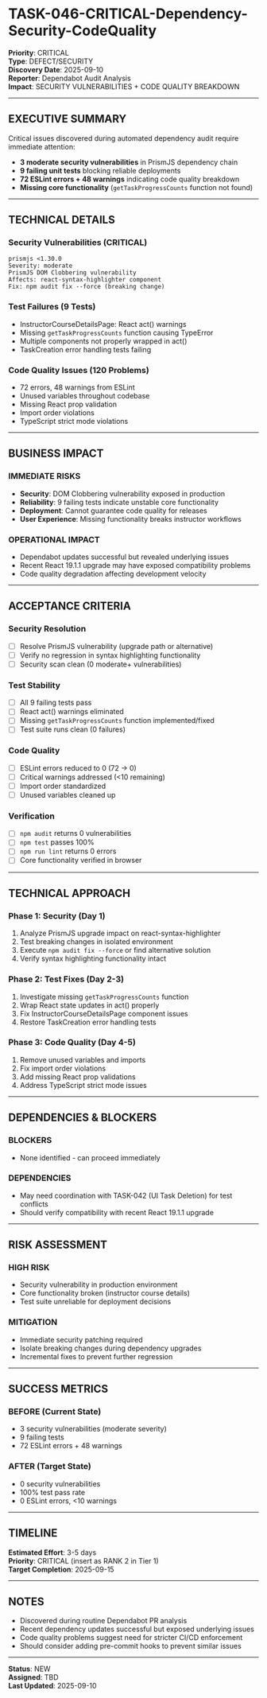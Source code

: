 # TASK-046-CRITICAL-Dependency-Security-CodeQuality

**Priority**: CRITICAL  
**Type**: DEFECT/SECURITY  
**Discovery Date**: 2025-09-10  
**Reporter**: Dependabot Audit Analysis  
**Impact**: SECURITY VULNERABILITIES + CODE QUALITY BREAKDOWN  

---

## EXECUTIVE SUMMARY

Critical issues discovered during automated dependency audit require immediate attention:
- **3 moderate security vulnerabilities** in PrismJS dependency chain
- **9 failing unit tests** blocking reliable deployments  
- **72 ESLint errors + 48 warnings** indicating code quality breakdown
- **Missing core functionality** (`getTaskProgressCounts` function not found)

---

## TECHNICAL DETAILS

### **Security Vulnerabilities (CRITICAL)**
```
prismjs <1.30.0
Severity: moderate
PrismJS DOM Clobbering vulnerability
Affects: react-syntax-highlighter component
Fix: npm audit fix --force (breaking change)
```

### **Test Failures (9 Tests)**
- InstructorCourseDetailsPage: React act() warnings
- Missing `getTaskProgressCounts` function causing TypeError  
- Multiple components not properly wrapped in act()
- TaskCreation error handling tests failing

### **Code Quality Issues (120 Problems)**
- 72 errors, 48 warnings from ESLint
- Unused variables throughout codebase
- Missing React prop validation  
- Import order violations
- TypeScript strict mode violations

---

## BUSINESS IMPACT

### **IMMEDIATE RISKS**
- **Security**: DOM Clobbering vulnerability exposed in production
- **Reliability**: 9 failing tests indicate unstable core functionality
- **Deployment**: Cannot guarantee code quality for releases
- **User Experience**: Missing functionality breaks instructor workflows

### **OPERATIONAL IMPACT**
- Dependabot updates successful but revealed underlying issues
- Recent React 19.1.1 upgrade may have exposed compatibility problems
- Code quality degradation affecting development velocity

---

## ACCEPTANCE CRITERIA

### **Security Resolution**
- [ ] Resolve PrismJS vulnerability (upgrade path or alternative)
- [ ] Verify no regression in syntax highlighting functionality
- [ ] Security scan clean (0 moderate+ vulnerabilities)

### **Test Stability**
- [ ] All 9 failing tests pass
- [ ] React act() warnings eliminated
- [ ] Missing `getTaskProgressCounts` function implemented/fixed
- [ ] Test suite runs clean (0 failures)

### **Code Quality**
- [ ] ESLint errors reduced to 0 (72 → 0)
- [ ] Critical warnings addressed (<10 remaining)
- [ ] Import order standardized
- [ ] Unused variables cleaned up

### **Verification**
- [ ] `npm audit` returns 0 vulnerabilities
- [ ] `npm test` passes 100%
- [ ] `npm run lint` returns 0 errors
- [ ] Core functionality verified in browser

---

## TECHNICAL APPROACH

### **Phase 1: Security (Day 1)**
1. Analyze PrismJS upgrade impact on react-syntax-highlighter
2. Test breaking changes in isolated environment
3. Execute `npm audit fix --force` or find alternative solution
4. Verify syntax highlighting functionality intact

### **Phase 2: Test Fixes (Day 2-3)**
1. Investigate missing `getTaskProgressCounts` function
2. Wrap React state updates in act() properly
3. Fix InstructorCourseDetailsPage component issues
4. Restore TaskCreation error handling tests

### **Phase 3: Code Quality (Day 4-5)**
1. Remove unused variables and imports
2. Fix import order violations
3. Add missing React prop validations
4. Address TypeScript strict mode issues

---

## DEPENDENCIES & BLOCKERS

### **BLOCKERS**
- None identified - can proceed immediately

### **DEPENDENCIES**
- May need coordination with TASK-042 (UI Task Deletion) for test conflicts
- Should verify compatibility with recent React 19.1.1 upgrade

---

## RISK ASSESSMENT

### **HIGH RISK**
- Security vulnerability in production environment
- Core functionality broken (instructor course details)
- Test suite unreliable for deployment decisions

### **MITIGATION**
- Immediate security patching required
- Isolate breaking changes during dependency upgrades
- Incremental fixes to prevent further regression

---

## SUCCESS METRICS

### **BEFORE (Current State)**
- 3 security vulnerabilities (moderate severity)
- 9 failing tests
- 72 ESLint errors + 48 warnings

### **AFTER (Target State)**
- 0 security vulnerabilities
- 100% test pass rate
- 0 ESLint errors, <10 warnings

---

## TIMELINE

**Estimated Effort**: 3-5 days  
**Priority**: CRITICAL (insert as RANK 2 in Tier 1)  
**Target Completion**: 2025-09-15  

---

## NOTES

- Discovered during routine Dependabot PR analysis
- Recent dependency updates successful but exposed underlying issues
- Code quality problems suggest need for stricter CI/CD enforcement
- Should consider adding pre-commit hooks to prevent similar issues

---

**Status**: NEW  
**Assigned**: TBD  
**Last Updated**: 2025-09-10